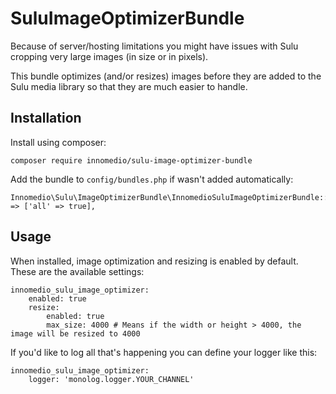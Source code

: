 # SuluImageOptimizerBundle

Because of server/hosting limitations you might have issues with Sulu cropping very large images 
(in size or in pixels).

This bundle optimizes (and/or resizes) images before they are added to the Sulu media library so that
they are much easier to handle.

## Installation

Install using composer:

```
composer require innomedio/sulu-image-optimizer-bundle
```

Add the bundle to ``config/bundles.php`` if wasn't added automatically:
```
Innomedio\Sulu\ImageOptimizerBundle\InnomedioSuluImageOptimizerBundle::class => ['all' => true],  
```

## Usage

When installed, image optimization and resizing is enabled by default. These are the available settings:

```
innomedio_sulu_image_optimizer:
    enabled: true
    resize:
        enabled: true
        max_size: 4000 # Means if the width or height > 4000, the image will be resized to 4000
```

If you'd like to log all that's happening you can define your logger like this:

```
innomedio_sulu_image_optimizer:
    logger: 'monolog.logger.YOUR_CHANNEL'
```